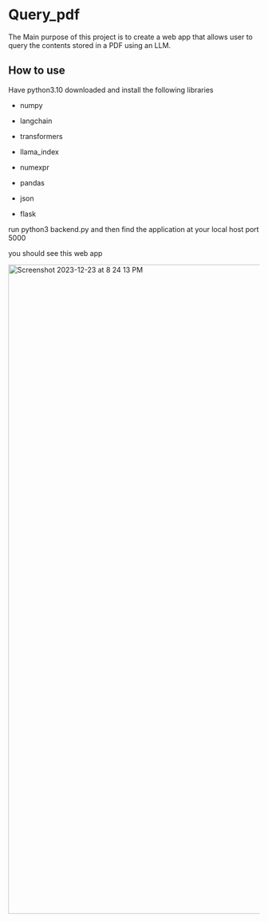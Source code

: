 # Query_pdf

The Main purpose of this project is to create a web app that allows user to query the contents stored in a PDF using an LLM. 

## How to use
Have python3.10 downloaded and install the following libraries

- numpy

- langchain

- transformers

- llama_index

- numexpr

- pandas

- json

- flask

run python3 backend.py and then find the application at your local host port 5000


you should see this web app

<img width="1299" alt="Screenshot 2023-12-23 at 8 24 13 PM" src="https://github.com/aarontxz/Query_pdf/assets/115057223/84fc7b16-a501-4157-a7b6-e7e4942b74e3">
